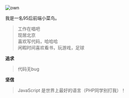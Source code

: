 ![own](//cdn.521plus.com/record/qixing.jpeg)

我是一名95后前端小菜鸟。

> 工作在唱吧  
> 现居北京  
> 喜欢写代码，哈哈哈  
> 闲暇时间喜欢看书，玩游戏，足球  

**追求**

> 代码无bug  

**坚信**

> JavaScript 是世界上最好的语言（PHP同学别打我）！
